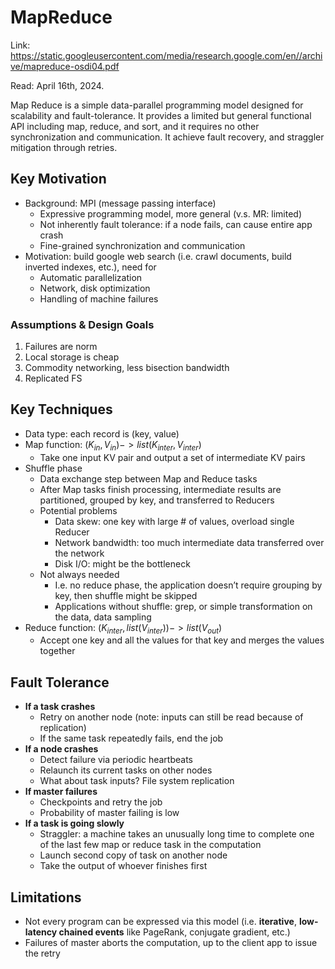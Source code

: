 # MapReduce 

Link: https://static.googleusercontent.com/media/research.google.com/en//archive/mapreduce-osdi04.pdf

Read: April 16th, 2024. 

Map Reduce is a simple data-parallel programming model designed for scalability and fault-tolerance. It provides a limited but general functional API including map, reduce, and sort, and it requires no other synchronization and communication. It achieve fault recovery, and straggler mitigation through retries. 

## Key Motivation 
- Background: MPI (message passing interface)
    - Expressive programming model, more general (v.s. MR: limited)
    - Not inherently fault tolerance: if a node fails, can cause entire app crash
    - Fine-grained synchronization and communication
- Motivation: build google web search (i.e. crawl documents, build inverted indexes, etc.), need for
    - Automatic parallelization
    - Network, disk optimization
    - Handling of machine failures

### Assumptions & Design Goals

1. Failures are norm
2. Local storage is cheap
3. Commodity networking, less bisection bandwidth 
4. Replicated FS 

## Key Techniques
- Data type: each record is (key, value)
- Map function: $(K_{in}, V_{in}) ->list(K_{inter}, V_{inter})$
    - Take one input KV pair and output a set of intermediate KV pairs
- Shuffle phase
    - Data exchange step between Map and Reduce tasks
    - After Map tasks finish processing, intermediate results are partitioned, grouped by key, and transferred to Reducers
    - Potential problems
        - Data skew: one key with large # of values, overload single Reducer
        - Network bandwidth: too much intermediate data transferred over the network
        - Disk I/O: might be the bottleneck
    - Not always needed
        - I.e. no reduce phase, the application doesn’t require grouping by key, then shuffle might be skipped
        - Applications without shuffle: grep, or simple transformation on the data, data sampling
- Reduce function: $(K_{inter}, list(V_{inter}))->list(V_{out})$
    - Accept one key and all the values for that key and merges the values together
 
## Fault Tolerance 
- **If a task crashes**
    - Retry on another node (note: inputs can still be read because of replication)
    - If the same task repeatedly fails, end the job
- **If a node crashes**
    - Detect failure via periodic heartbeats
    - Relaunch its current tasks on other nodes
    - What about task inputs? File system replication
- **If master failures**
    - Checkpoints and retry the job
    - Probability of master failing is low
- **If a task is going slowly**
    - Straggler: a machine takes an unusually long time to complete one of the last few map or reduce task in the computation
    - Launch second copy of task on another node
    - Take the output of whoever finishes first

## Limitations 
- Not every program can be expressed via this model (i.e. **iterative**, **low-latency chained events** like PageRank, conjugate gradient, etc.)
- Failures of master aborts the computation, up to the client app to issue the retry
